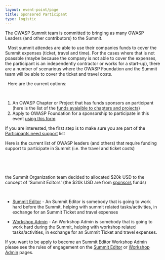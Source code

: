 ```yaml
---
layout: event-point/page
title: Sponsored Participant
type: logistic
---
```


The OWASP Summit team is committed to bringing as many OWASP Leaders (and other contributors) to the Summit. 

&nbsp;
Most summit attendes are able to use their companies funds to cover the Summit expenses (ticket, travel and time). For the cases where that is not poassble (maybe because the company is not able to cover the expenses, the participant is an independently contractor or works for a start-up), there are a number of scenarious where the OWASP Foundation and the Summit team will be able to cover the ticket and travel costs.

&nbsp;
Here are the current options:

&nbsp;
1. An OWASP Chapter or Project that has funds sponsors an participant (here is the list of the [funds avaialble to chapters and projects](https://docs.google.com/a/owasp.org/spreadsheets/d/11acTOmtmBGq6-5CIGsjlEByU8POSGqda0r23VNnhEGQ/pub?hl=en_US&hl=en_US&output=html))
2. Apply to OWASP Foundation for a sponsorship to participate in this event [using this form](https://www.tfaforms.com/308703)

If you are interested, the first step is to make sure you are part of the [Participants need support](Participants-need-support.html) list




Here is the current list of OWASP leaders (and others) that require funding support to participate in Summit (i.e. the travel and ticket costs)

&nbsp;


&nbsp;


the Summit Organization team decided to allocated $20k USD to the concept of 'Summit Editors' (the $20k USD are from [sponsors](../new/sponsors.html) funds)

&nbsp;
 
* [Summit Editor](Summit-Editor.html) - An Summit Editor is somebody that is going to work hard before the Summit, helping with summit related tasks/activities, in exchange for an 
Summit Ticket and travel expenses

* [Workshop Admin](Workshop-Admin.html) - An Workshop Admin is somebody that is going to work hard during the Summit, helping with workshop related tasks/activities, in exchange for an Summit Ticket and travel expenses. 

If you want to be apply to become an Summit Editor Workshop Admin please see the rules of engagement on the [Summit Editor](Summit-Editor.html) or [Workshop Admin](Workshop-Admin.html) pages.
